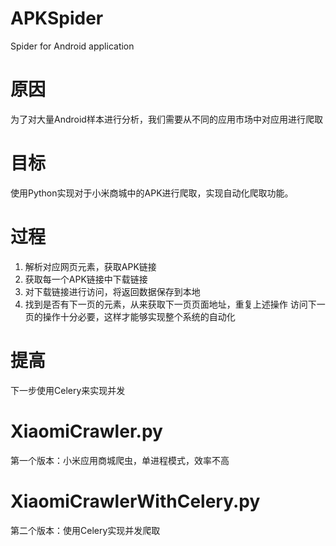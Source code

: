 # APKSpider
Spider for Android application

# 原因
为了对大量Android样本进行分析，我们需要从不同的应用市场中对应用进行爬取


# 目标
使用Python实现对于小米商城中的APK进行爬取，实现自动化爬取功能。

# 过程
1.  解析对应网页元素，获取APK链接
2.  获取每一个APK链接中下载链接
3.  对下载链接进行访问，将返回数据保存到本地
4. 找到是否有下一页的元素，从来获取下一页页面地址，重复上述操作
访问下一页的操作十分必要，这样才能够实现整个系统的自动化

# 提高
下一步使用Celery来实现并发


# XiaomiCrawler.py
第一个版本：小米应用商城爬虫，单进程模式，效率不高

# XiaomiCrawlerWithCelery.py
第二个版本：使用Celery实现并发爬取